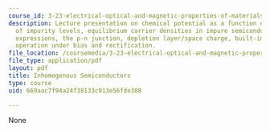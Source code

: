 ```yaml
---
course_id: 3-23-electrical-optical-and-magnetic-properties-of-materials-fall-2007
description: Lecture presentation on chemical potential as a function of T, population
  of impurity levels, equilibrium carrier densities in impure semiconductors, simplified
  expressions, the p-n junction, depletion layer/space charge, built-in voltage, and
  operation under bias and rectification.
file_location: /coursemedia/3-23-electrical-optical-and-magnetic-properties-of-materials-fall-2007/669aac7f94a24f38133c913e56fde388_clean14.pdf
file_type: application/pdf
layout: pdf
title: Inhomogenous Semiconductors
type: course
uid: 669aac7f94a24f38133c913e56fde388

---
```

None